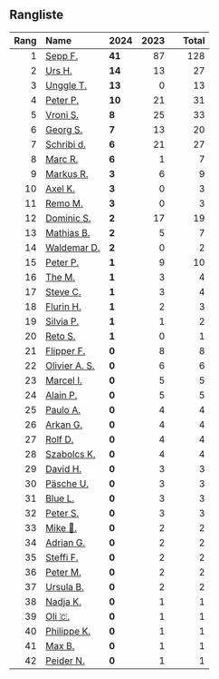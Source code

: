 ## Rangliste

|   Rang | Name                                                       | 2024   |   2023 |    |   Total |
|-------:|:-----------------------------------------------------------|:-------|-------:|:---|--------:|
|      1 | [Sepp F.](https://www.strava.com/athletes/16756310)        | **41** |     87 |    |     128 |
|      2 | [Urs H.](https://www.strava.com/athletes/372431)           | **14** |     13 |    |      27 |
|      3 | [Unggle T.](https://www.strava.com/athletes/22347544)      | **13** |      0 |    |      13 |
|      4 | [Peter P.](https://www.strava.com/athletes/25457664)       | **10** |     21 |    |      31 |
|      5 | [Vroni S.](https://www.strava.com/athletes/29514203)       | **8**  |     25 |    |      33 |
|      6 | [Georg S.](https://www.strava.com/athletes/916353)         | **7**  |     13 |    |      20 |
|      7 | [Schribi d.](https://www.strava.com/athletes/11422737)     | **6**  |     21 |    |      27 |
|      8 | [Marc R.](https://www.strava.com/athletes/58984045)        | **6**  |      1 |    |       7 |
|      9 | [Markus R.](https://www.strava.com/athletes/4722924)       | **3**  |      6 |    |       9 |
|     10 | [Axel K.](https://www.strava.com/athletes/59300995)        | **3**  |      0 |    |       3 |
|     11 | [Remo M.](https://www.strava.com/athletes/10098982)        | **3**  |      0 |    |       3 |
|     12 | [Dominic S.](https://www.strava.com/athletes/55489726)     | **2**  |     17 |    |      19 |
|     13 | [Mathias B.](https://www.strava.com/athletes/49060784)     | **2**  |      5 |    |       7 |
|     14 | [Waldemar D.](https://www.strava.com/athletes/7070994)     | **2**  |      0 |    |       2 |
|     15 | [Peter P.](https://www.strava.com/athletes/57591751)       | **1**  |      9 |    |      10 |
|     16 | [The M.](https://www.strava.com/athletes/6200327)          | **1**  |      3 |    |       4 |
|     17 | [Steve C.](https://www.strava.com/athletes/15992918)       | **1**  |      3 |    |       4 |
|     18 | [Flurin H.](https://www.strava.com/athletes/60467988)      | **1**  |      2 |    |       3 |
|     19 | [Silvia P.](https://www.strava.com/athletes/14573315)      | **1**  |      1 |    |       2 |
|     20 | [Reto S.](https://www.strava.com/athletes/9681288)         | **1**  |      0 |    |       1 |
|     21 | [Flipper F.](https://www.strava.com/athletes/42768485)     | **0**  |      8 |    |       8 |
|     22 | [Olivier A.  S.](https://www.strava.com/athletes/28727279) | **0**  |      6 |    |       6 |
|     23 | [Marcel I.](https://www.strava.com/athletes/7534298)       | **0**  |      5 |    |       5 |
|     24 | [Alain P.](https://www.strava.com/athletes/3430605)        | **0**  |      5 |    |       5 |
|     25 | [Paulo A.](https://www.strava.com/athletes/21995947)       | **0**  |      4 |    |       4 |
|     26 | [Arkan G.](https://www.strava.com/athletes/8800165)        | **0**  |      4 |    |       4 |
|     27 | [Rolf D.](https://www.strava.com/athletes/18050383)        | **0**  |      4 |    |       4 |
|     28 | [Szabolcs K.](https://www.strava.com/athletes/14460104)    | **0**  |      4 |    |       4 |
|     29 | [David H.](https://www.strava.com/athletes/2116373)        | **0**  |      3 |    |       3 |
|     30 | [Päsche U.](https://www.strava.com/athletes/28885166)      | **0**  |      3 |    |       3 |
|     31 | [Blue L.](https://www.strava.com/athletes/84269972)        | **0**  |      3 |    |       3 |
|     32 | [Peter S.](https://www.strava.com/athletes/8718070)        | **0**  |      3 |    |       3 |
|     33 | [Mike 🎲.](https://www.strava.com/athletes/6991554)         | **0**  |      2 |    |       2 |
|     34 | [Adrian G.](https://www.strava.com/athletes/18926488)      | **0**  |      2 |    |       2 |
|     35 | [Steffi  F.](https://www.strava.com/athletes/96508304)     | **0**  |      2 |    |       2 |
|     36 | [Peter M.](https://www.strava.com/athletes/14946812)       | **0**  |      2 |    |       2 |
|     37 | [Ursula B.](https://www.strava.com/athletes/7692435)       | **0**  |      2 |    |       2 |
|     38 | [Nadja K.](https://www.strava.com/athletes/16030256)       | **0**  |      1 |    |       1 |
|     39 | [Oli 🇨.](https://www.strava.com/athletes/31956795)         | **0**  |      1 |    |       1 |
|     40 | [Philippe K.](https://www.strava.com/athletes/10843886)    | **0**  |      1 |    |       1 |
|     41 | [Max B.](https://www.strava.com/athletes/24834013)         | **0**  |      1 |    |       1 |
|     42 | [Peider N.](https://www.strava.com/athletes/22440929)      | **0**  |      1 |    |       1 |